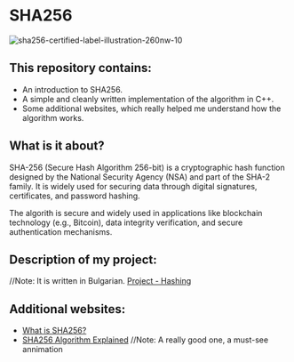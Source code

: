 # SHA256

![sha256-certified-label-illustration-260nw-10](https://github.com/user-attachments/assets/31bb46fe-5c50-4947-94a3-07489fb94395)

This repository contains:
-

-  An introduction to SHA256.
-  A simple and cleanly written implementation of the algorithm in C++.
-  Some additional websites, which really helped me understand how the algorithm works.

What is it about?
-

SHA-256 (Secure Hash Algorithm 256-bit) is a cryptographic hash function designed by the National Security Agency (NSA) and part of the SHA-2 family. It is widely used for securing data through digital signatures, certificates, and password hashing.

The algorith is secure and widely used in applications like blockchain technology (e.g., Bitcoin), data integrity verification, and secure authentication mechanisms.

Description of my project:
-

//Note: It is written in Bulgarian.
[Project - Hashing](https://docs.google.com/document/d/1I4QRbqHKSjGHT6yBDYyG-9rwvc1khftCuSfDZdWOHqI/edit?tab=t.0#heading=h.g9g1pqw9w2ed)

Additional websites:
-

-  [What is SHA256?](https://blog.boot.dev/cryptography/how-sha-2-works-step-by-step-sha-256/)
-  [SHA256 Algorithm Explained](https://sha256algorithm.com/) //Note: A really good one, a must-see annimation
